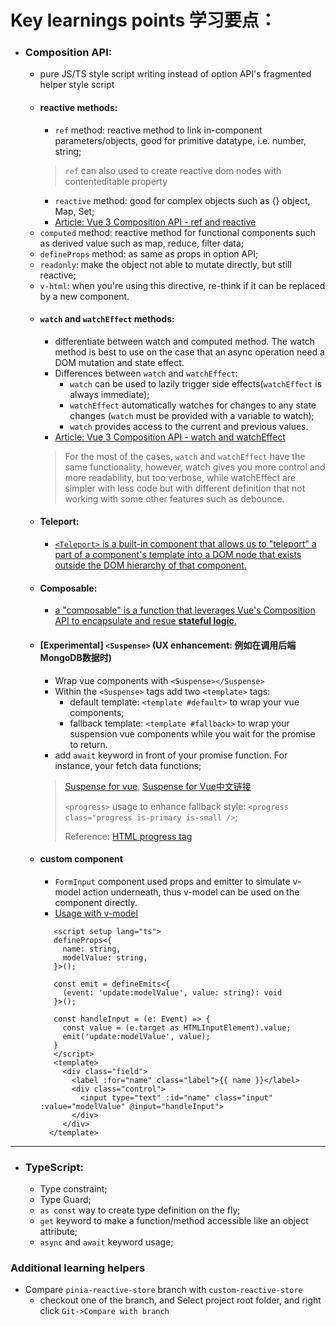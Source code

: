 Key learnings points 学习要点：
============================
- ### Composition API:
    - pure JS/TS style script writing instead of option API's fragmented helper style script
    - #### reactive methods:
        - `ref` method: reactive method to link in-component parameters/objects, good for primitive datatype, i.e. number, string;
      > `ref` can also used to create reactive dom nodes with contenteditable property
        - `reactive` method: good for complex objects such as {} object, Map, Set;
        - [Article: Vue 3 Composition API -  ref and reactive](https://labs.thisdot.co/blog/vue-3-composition-api-ref-and-reactive)
    - `computed` method: reactive method for functional components such as derived value such as map, reduce, filter data;
    - `defineProps` method: as same as props in option API;
    - `readonly`: make the object not able to mutate directly, but still reactive;
    - `v-html`: when you're using this directive, re-think if it can be replaced by a new component.
    - #### `watch` and `watchEffect` methods:
        - differentiate between watch and computed method. The watch method is best to use on the case that an async operation need a DOM mutation and state effect.
        - Differences between `watch` and `watchEffect`:
            - `watch` can be used to lazily trigger side effects(`watchEffect` is always immediate);
            - `watchEffect` automatically watches for changes to any state changes (`watch` must be provided with a variable to watch);
            - `watch` provides access to the current and previous values.
        - [Article: Vue 3 Composition API - watch and watchEffect](https://www.thisdot.co/blog/vue-3-composition-api-watch-and-watcheffect)
      > For the most of the cases, `watch` and `watchEffect` have the same functionality, however, watch gives you more control and more readability, but too verbose, while watchEffect are simpler with less code but with different definition that not working with some other features such as debounce.
    - #### Teleport:
        - [`<Teleport>` is a built-in component that allows us to "teleport" a part of a component's template into a DOM node that exists outside the DOM hierarchy of that component.
          ](https://vuejs.org/guide/built-ins/teleport.html#teleport)
    - #### Composable:
        - [a "composable" is a function that leverages Vue's Composition API to encapsulate and resue **stateful logic**.](https://vuejs.org/guide/reusability/composables.html#composables)
  - #### [Experimental] `<Suspense>` (UX enhancement: 例如在调用后端MongoDB数据时)
    - Wrap vue components with `<Suspense></Suspense>`
    - Within the `<Suspense>` tags add two `<template>` tags:
        - default template: `<template #default>` to wrap your vue components;
        - fallback template: `<template #fallback>` to wrap your suspension vue components while you wait for the promise to return.
    - add `await` keyword in front of your promise function. For instance, your fetch data functions;
    > [Suspense for vue](https://vuejs.org/guide/built-ins/suspense.html), [Suspense for Vue中文链接](https://cn.vuejs.org/guide/built-ins/suspense.html)
    >
    > `<progress>` usage to enhance fallback style: `<progress class="progress is-primary is-small />`;
    >
    > Reference: [HTML progress tag](https://www.w3schools.com/tags/tag_progress.asp)
  - #### custom component
    - `FormInput` component used props and emitter to simulate v-model action underneath, thus v-model can be used on the component directly.
    - [Usage with v-model](https://vuejs.org/guide/components/events.html#usage-with-v-model)
    ```Vue
       <script setup lang="ts">
       defineProps<{
         name: string,
         modelValue: string,
       }>();

       const emit = defineEmits<{
         (event: 'update:modelValue', value: string): void
       }>();

       const handleInput = (e: Event) => {
         const value = (e.target as HTMLInputElement).value;
         emit('update:modelValue', value);
       }
       </script>
       <template>
         <div class="field">
           <label :for="name" class="label">{{ name }}</label>
           <div class="control">
             <input type="text" :id="name" class="input" :value="modelValue" @input="handleInput">
           </div>
         </div>
      </template>
    ```
----------------------------------------------------------------------------------------
- ### TypeScript:
    - Type constraint;
    - Type Guard;
    - `as const` way to create type definition on the fly;
    - `get` keyword to make a function/method accessible like an object attribute;
    - `async` and `await` keyword usage;

### Additional learning helpers
- Compare `pinia-reactive-store` branch with `custom-reactive-store`
    - checkout one of the branch, and Select project root folder, and right click `Git->Compare with branch`
